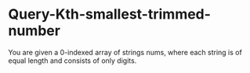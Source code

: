 # Query-Kth-smallest-trimmed-number
You are given a 0-indexed array of strings nums, where each string is of equal length and consists of only digits.
